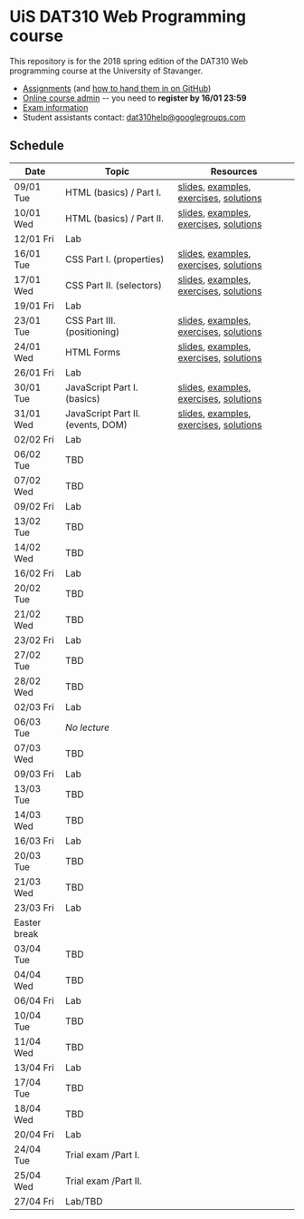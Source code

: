   # UiS DAT310 Web Programming course

This repository is for the 2018 spring edition of the DAT310 Web programming course at the University of Stavanger.

  - [Assignments](assignments/) (and [how to hand them in on GitHub](HOWTO_GitHub.md))
  - [Online course admin](http://bit.ly/uis-dat310) -- you need to **register by 16/01 23:59**
  - [Exam information](Exam_info.md)
  - Student assistants contact: dat310help@googlegroups.com

## Schedule

| Date | Topic | Resources |
| --- | --- | --- |
| 09/01 Tue | HTML (basics) / Part I. | [slides](https://speakerdeck.com/kbalog/web-programming-html), [examples](examples/html/basics), [exercises](exercises/html/basics), [solutions](solutions/html/basics) |
| 10/01 Wed | HTML (basics) / Part II. | [slides](https://speakerdeck.com/kbalog/web-programming-html), [examples](examples/html/basics), [exercises](exercises/html/basics), [solutions](solutions/html/basics) |
| 12/01 Fri | Lab | |
| 16/01 Tue | CSS Part I. (properties) | [slides](https://speakerdeck.com/kbalog/web-programming-css-part-i), [examples](examples/css/properties), [exercises](exercises/css/properties), [solutions](solutions/css/properties) |
| 17/01 Wed | CSS Part II. (selectors) | [slides](https://speakerdeck.com/kbalog/web-programming-css-part-ii), [examples](examples/css/selectors), [exercises](exercises/css/selectors), [solutions](solutions/css/selectors) |
| 19/01 Fri | Lab | |
| 23/01 Tue | CSS Part III. (positioning) | [slides](https://speakerdeck.com/kbalog/web-programming-css-part-iii), [examples](examples/css/positioning), [exercises](exercises/css/positioning), [solutions](solutions/css/positioning) |
| 24/01 Wed | HTML Forms | [slides](https://speakerdeck.com/kbalog/web-programming-html-forms), [examples](examples/html/forms), [exercises](exercises/html/forms), [solutions](solutions/html/forms) |
| 26/01 Fri | Lab | |
| 30/01 Tue | JavaScript Part I. (basics) | [slides](https://speakerdeck.com/kbalog/web-programming-javascript-part-i), [examples](examples/js/basics), [exercises](exercises/js/basics), [solutions](solutions/js/basics) |
| 31/01 Wed | JavaScript Part II. (events, DOM) | [slides](https://speakerdeck.com/kbalog/web-programming-javascript-part-ii), [examples](examples/js/events_dom), [exercises](exercises/js/events_dom), [solutions](solutions/js/events_dom) |
| 02/02 Fri | Lab | |
| 06/02 Tue | TBD | |
| 07/02 Wed | TBD | |
| 09/02 Fri | Lab | |
| 13/02 Tue | TBD | |
| 14/02 Wed | TBD | |
| 16/02 Fri | Lab | |
| 20/02 Tue | TBD | |
| 21/02 Wed | TBD | |
| 23/02 Fri | Lab | |
| 27/02 Tue | TBD | |
| 28/02 Wed | TBD | |
| 02/03 Fri | Lab | |  
| 06/03 Tue | *No lecture* | |
| 07/03 Wed | TBD | |
| 09/03 Fri | Lab | |
| 13/03 Tue | TBD | |
| 14/03 Wed | TBD | |
| 16/03 Fri | Lab | |
| 20/03 Tue | TBD | |
| 21/03 Wed | TBD | |
| 23/03 Fri | Lab | |
| Easter break |
| 03/04 Tue | TBD | |
| 04/04 Wed | TBD | |
| 06/04 Fri | Lab | |
| 10/04 Tue | TBD | |
| 11/04 Wed | TBD | |
| 13/04 Fri | Lab | |
| 17/04 Tue | TBD | |
| 18/04 Wed | TBD | |
| 20/04 Fri | Lab | |
| 24/04 Tue | Trial exam /Part I. | |
| 25/04 Wed | Trial exam /Part II. | |
| 27/04 Fri | Lab/TBD | |
